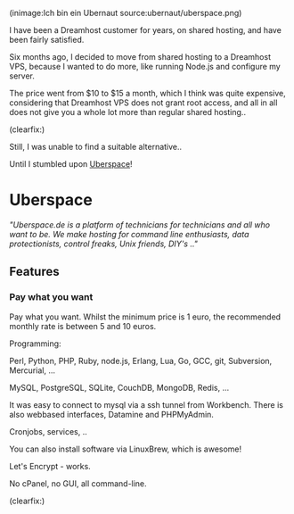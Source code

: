<!--
Title: Ich bin ein Ubernaut
Author: Jacob Moen
Date: 2016/12/07 20:02
Datetime: 2016-12-07
Description: I have moved my websites from Dreamhost to Uberspace 
View: post
Disqusid: /2016/december/ich-bin-ein-ubernaut
ogimage: ubernaut/uberspace.png
thumb: ubernaut/uberspace_custom.png
Keywords: uberspace, ubernaut, hosting, dreamhost
Tags: hosting, uberspace
blogpost: true
published: false
-->
(inimage:Ich bin ein Ubernaut source:ubernaut/uberspace.png)

I have been a Dreamhost customer for years, on shared hosting, and have been fairly satisfied.

Six months ago, I decided to move from shared hosting to a Dreamhost VPS, because I wanted to do more, like running Node.js and configure my server.

The price went from $10 to $15 a month, which I think was quite expensive, considering that Dreamhost VPS does not grant root access, and all in all does not give you a whole lot more than regular shared hosting..

(clearfix:)

Still, I was unable to find a suitable alternative.. 

Until I stumbled upon [Uberspace](https://uberspace.de/)!

# Uberspace #

*"Uberspace.de is a platform of technicians for technicians and all who want to be. We make hosting for command line enthusiasts, data protectionists, control freaks, Unix friends, DIY's .."*

## Features ##

### Pay what you want ###

Pay what you want.
Whilst the minimum price is 1 euro, the recommended monthly rate is between 5 and 10 euros.



Programming:

Perl, Python, PHP, Ruby, node.js, Erlang, Lua, Go, GCC, git, Subversion, Mercurial, ...

MySQL, PostgreSQL, SQLite, CouchDB, MongoDB, Redis, ...

It was easy to connect to mysql via a ssh tunnel from Workbench. There is also webbased interfaces, Datamine and PHPMyAdmin.

Cronjobs, services, ..

You can also install software via LinuxBrew, which is awesome!

Let's Encrypt - works.

No cPanel, no GUI, all command-line.

(clearfix:)
